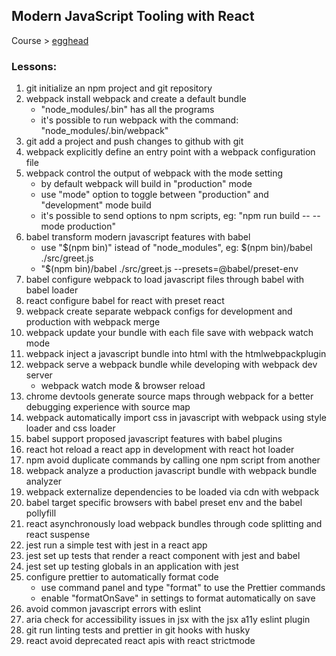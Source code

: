 ## Modern JavaScript Tooling with React

Course > [egghead](https://egghead.io/courses/modern-javascript-tooling-with-react)

### Lessons:

1.  git initialize an npm project and git repository
2.  webpack install webpack and create a default bundle
    - "node_modules/.bin" has all the programs
    - it's possible to run webpack with the command: "node_modules/.bin/webpack"
3.  git add a project and push changes to github with git
4.  webpack explicitly define an entry point with a webpack configuration file
5.  webpack control the output of webpack with the mode setting
    - by default webpack will build in "production" mode
    - use "mode" option to toggle between "production" and "development" mode build
    - it's possible to send options to npm scripts, eg: "npm run build -- --mode production"
6.  babel transform modern javascript features with babel
    - use "$(npm bin)" istead of "node_modules", eg: $(npm bin)/babel ./src/greet.js
    - "\$(npm bin)/babel ./src/greet.js --presets=@babel/preset-env
7.  babel configure webpack to load javascript files through babel with babel loader
8.  react configure babel for react with preset react
9.  webpack create separate webpack configs for development and production with webpack merge
10. webpack update your bundle with each file save with webpack watch mode
11. webpack inject a javascript bundle into html with the htmlwebpackplugin
12. webpack serve a webpack bundle while developing with webpack dev server
    - webpack watch mode & browser reload
13. chrome devtools generate source maps through webpack for a better debugging experience with source map
14. webpack automatically import css in javascript with webpack using style loader and css loader
15. babel support proposed javascript features with babel plugins
16. react hot reload a react app in development with react hot loader
17. npm avoid duplicate commands by calling one npm script from another
18. webpack analyze a production javascript bundle with webpack bundle analyzer
19. webpack externalize dependencies to be loaded via cdn with webpack
20. babel target specific browsers with babel preset env and the babel pollyfill
21. react asynchronously load webpack bundles through code splitting and react suspense
22. jest run a simple test with jest in a react app
23. jest set up tests that render a react component with jest and babel
24. jest set up testing globals in an application with jest
25. configure prettier to automatically format code
    - use command panel and type "format" to use the Prettier commands
    - enable "formatOnSave" in settings to format automatically on save
26. avoid common javascript errors with eslint
27. aria check for accessibility issues in jsx with the jsx a11y eslint plugin
28. git run linting tests and prettier in git hooks with husky
29. react avoid deprecated react apis with react strictmode
